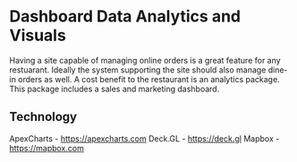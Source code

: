 # Dashboard Data Analytics and Visuals

Having a site capable of managing online orders is a great feature for any
restuarant. Ideally the system supporting the site should also manage dine-in 
orders as well. A cost benefit to the restaurant is an analytics package. This 
package includes a sales and marketing dashboard. 

## Technology

ApexCharts - https://apexcharts.com
Deck.GL - https://deck.gl
Mapbox - https://mapbox.com